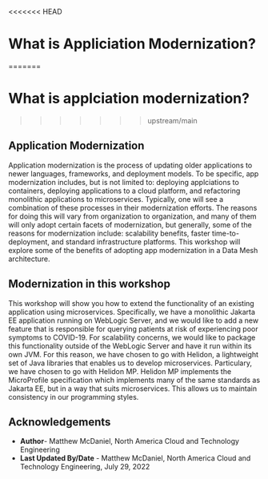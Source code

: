 <<<<<<< HEAD
# What is Appliciation Modernization?
=======
# What is applciation modernization?
>>>>>>> upstream/main

## Application Modernization

Application modernization is the process of updating older applications to newer languages, frameworks, and deployment models. To be specific, app modernization includes, but is not limited to: deploying applciations to containers, deploying applications to a cloud platform, and refactoring monolithic applications to microservices. Typically, one will see a combination of these processes in their modernization efforts. The reasons for doing this will vary from organization to organization, and many of them will only adopt certain facets of modernization, but generally, some of the reasons for modernization include: scalability benefits, faster time-to-deployment, and standard infrastructure platforms. This workshop will explore some of the benefits of adopting app modernization in a Data Mesh architecture. 

## Modernization in this workshop

This workshop will show you how to extend the functionality of an existing application using microservices. Specifically, we have a monolithic Jakarta EE application running on WebLogic Server, and we would like to add a new feature that is responsible for querying patients at risk of experiencing poor symptoms to COVID-19. For scalability concerns, we would like to package this functionality outside of the WebLogic Server and have it run within its own JVM. For this reason, we have chosen to go with Helidon, a lightweight set of Java libraries that enables us to develop microservices. Particulary, we have chosen to go with Helidon MP. Helidon MP implements the MicroProfile specification which implements many of the same standards as Jakarta EE, but in a way that suits microservices. This allows us to maintain consistency in our programming styles.

## Acknowledgements

- **Author**- Matthew McDaniel, North America Cloud and Technology Engineering
- **Last Updated By/Date** - Matthew McDaniel, North America Cloud and Technology Engineering, July 29, 2022
